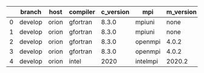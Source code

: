 |    | branch   | host   | compiler   | c_version   | mpi      | m_version   | o_g   | os    | build   | u_pass   | u_fail   | s_pass   | s_fail   | e_pass   | e_fail   |   nuopc_pass |   nuopc_fail | artifacts_hash                                                                                             | modified            |
|----|----------|--------|------------|-------------|----------|-------------|-------|-------|---------|----------|----------|----------|----------|----------|----------|--------------|--------------|------------------------------------------------------------------------------------------------------------|---------------------|
|  0 | develop  | orion  | gfortran   | 8.3.0       | mpiuni   | none        | O     | Linux | Fail    | 7550     | 0        | 8        | 0        | 43       | 0        |            0 |           50 | [artifacts](https://github.com/esmf-org/esmf-test-artifacts/tree/bfd3b26108d3315d650af5a50f317d5de1fda1a8) | 03/02/2022_22:53:50 |
|  1 | develop  | orion  | gfortran   | 8.3.0       | mpiuni   | none        | g     | Linux | Fail    | 12174    | 0        | 8        | 0        | 43       | 0        |            0 |           50 | [artifacts](https://github.com/esmf-org/esmf-test-artifacts/tree/795c77e82bde195df35c4bfba74c09571632f0f7) | 03/02/2022_22:53:50 |
|  2 | develop  | orion  | gfortran   | 8.3.0       | openmpi  | 4.0.2       | O     | Linux | Pass    | 9071     | 0        | 49       | 0        | 80       | 0        |           50 |            0 | [artifacts](https://github.com/esmf-org/esmf-test-artifacts/tree/09d708ce4a89279263e3334bfa1086527ef729c3) | 03/02/2022_22:53:50 |
|  3 | develop  | orion  | gfortran   | 8.3.0       | openmpi  | 4.0.2       | g     | Linux | Pass    | 13695    | 0        | 49       | 0        | 80       | 0        |           50 |            0 | [artifacts](https://github.com/esmf-org/esmf-test-artifacts/tree/67175eddd29bf855012fd78a8876240eb508db1e) | 03/02/2022_22:53:50 |
|  4 | develop  | orion  | intel      | 2020        | intelmpi | 2020.2      | g     | Linux | Pass    | fail     | fail     | fail     | fail     | fail     | fail     |            0 |            0 | [artifacts](https://github.com/esmf-org/esmf-test-artifacts/tree/b181e3c471245f2b3c6df82f3a8f9e6a06f342db) | 03/02/2022_22:53:50 |